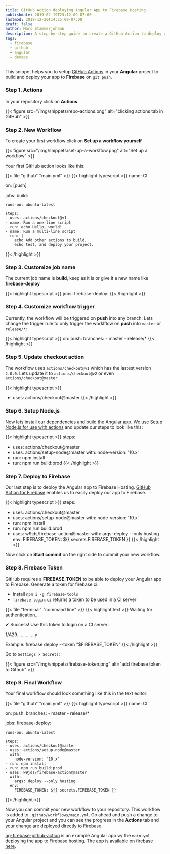 ```yaml
---
title: GitHub Action deploying Angular App to Firebase Hosting
publishdate: 2019-02-19T23:12:09-07:00
lastmod: 2019-12-30T14:25:09-07:00
draft: false
author: Marc Stammerjohann
description: A step-by-step guide to create a GitHub Action to deploy your Angular App to Firebase Hosting.
tags:
  - firebase
  - github
  - angular
  - devops
---
```


This snippet helps you to setup [GitHub Actions](https://github.com/features/actions) in your **Angular** project to build and deploy your app to **Firebase** on `git push`.

### Step 1. Actions

In your repository click on **Actions**.

{{< figure src="/img/snippets/repo-actions.png" alt="clicking actions tab in GitHub" >}}

### Step 2. New Workflow

To create your first workflow click on **Set up a workflow yourself**

{{< figure src="/img/snippets/set-up-a-workflow.png" alt="Set up a workflow" >}}

Your first GitHub action looks like this:

{{< file "github" "main.yml" >}}
{{< highlight typescript >}}
name: CI

on: [push]

jobs:
  build:

    runs-on: ubuntu-latest

    steps:
    - uses: actions/checkout@v1
    - name: Run a one-line script
      run: echo Hello, world!
    - name: Run a multi-line script
      run: |
        echo Add other actions to build,
        echo test, and deploy your project.
{{< /highlight >}}

### Step 3. Customize job name

The current job name is **build**, keep as it is or give it a new name like **firebase-deploy**

{{< highlight typescript >}}
jobs:
  firebase-deploy:
{{< /highlight >}}

### Step 4. Customize workflow trigger

Currently, the workflow will be triggered on **push** into any branch. Lets change the trigger rule to only trigger the worklflow on **push** into `master` or `release/*`:

{{< highlight typescript >}}
on:
  push:
    branches:
    - master
    - release/*
{{< /highlight >}}

### Step 5. Update checkout action

The workflow uses `actions/checkout@v1` which has the lastest version `2.0.0`. Lets update it to `actions/checkout@v2` or even `actions/checkout@master`

{{< highlight typescript >}}
- uses: actions/checkout@master
{{< /highlight >}}

### Step 6. Setup Node.js

Now lets install our dependencies and build the Angular app. We use [Setup Node.js for use with actions](https://github.com/marketplace/actions/setup-node-js-for-use-with-actions) and update our steps to look like this:

{{< highlight typescript >}}
steps:
- uses: actions/checkout@master
- uses: actions/setup-node@master
  with:
    node-version: '10.x'
- run: npm install
- run: npm run build:prod
{{< /highlight >}}

### Step 7. Deploy to Firebase

Our last step is to deploy the Angular app to Firebase Hosting. [GitHub Action for Firebase](https://github.com/marketplace/actions/github-action-for-firebase) enables us to easily deploy our app to Firebase.

{{< highlight typescript >}}
steps:
- uses: actions/checkout@master
- uses: actions/setup-node@master
  with:
  node-version: '10.x'
- run: npm install
- run: npm run build:prod
- uses: w9jds/firebase-action@master
  with:
    args: deploy --only hosting
  env:
    FIREBASE_TOKEN: ${{ secrets.FIREBASE_TOKEN }}
{{< /highlight >}}

Now click on **Start commit** on the right side to commit your new workflow.

### Step 8. Firebase Token

GitHub requires a **FIREBASE_TOKEN** to be able to deploy your Angular app to Firebase.
Generate a token for firebase ci:

- install `npm i -g firebase-tools`
- `firebase login:ci` returns a token to be used in a CI server

{{< file "terminal" "command line" >}}
{{< highlight text >}}
Waiting for authentication...

✔ Success! Use this token to login on a CI server:

1/A29..............y

Example: firebase deploy --token "\$FIREBASE_TOKEN"
{{< /highlight >}}

Go to `Settings > Secrets`:

{{< figure src="/img/snippets/firebase-token.png" alt="add firebase token to Github" >}}

### Step 9. Final Workflow

Your final workflow should look something like this in the text editor:

{{< file "github" "main.yml" >}}
{{< highlight typescript >}}
name: CI

on:
  push:
    branches:
    - master
    - release/*

jobs:
  firebase-deploy:

    runs-on: ubuntu-latest

    steps:
    - uses: actions/checkout@master
    - uses: actions/setup-node@master
      with:
        node-version: '10.x'
    - run: npm install
    - run: npm run build:prod
    - uses: w9jds/firebase-action@master
      with:
        args: deploy --only hosting
      env:
        FIREBASE_TOKEN: ${{ secrets.FIREBASE_TOKEN }}
{{< /highlight >}}

Now you can commit your new workflow to your repository. This workflow is added to `.github/workflows/main.yml`. Go ahead and push a change to your Angular project and you can see the progress in the **Actions** tab and your change are deployed directly to Firebase. 

[ng-firebase-github-action](https://github.com/marcjulian/ng-firebase-github-actions) is an example Angular app w/ the `main.yml` deploying the app to Firebase hosting. The app is available on firebase [here](https://ng-firebase-github-actions.firebaseapp.com/).
